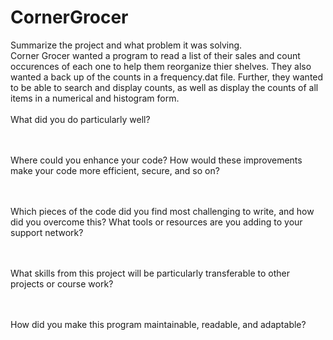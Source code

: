 # CornerGrocer

Summarize the project and what problem it was solving. <br>
  Corner Grocer wanted a program to read a list of their sales and count occurences of each one to help them reorganize thier shelves. They also wanted a back up of the counts in a frequency.dat file. Further,
  they wanted to be able to search and display counts, as well as display the counts of all items in a numerical and histogram form. <br> <br>
What did you do particularly well? <br>

<br><br>
Where could you enhance your code? How would these improvements make your code more efficient, secure, and so on? <br>

<br><br>
Which pieces of the code did you find most challenging to write, and how did you overcome this? What tools or resources are you adding to your support network? <br>

<br><br>
What skills from this project will be particularly transferable to other projects or course work? <br>

<br><br>
How did you make this program maintainable, readable, and adaptable? <br>

<br><br>
